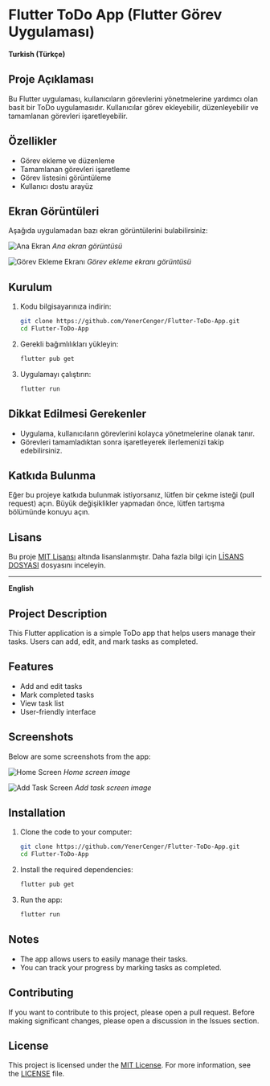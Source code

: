 # Flutter ToDo App (Flutter Görev Uygulaması)

**Turkish (Türkçe)**

## Proje Açıklaması

Bu Flutter uygulaması, kullanıcıların görevlerini yönetmelerine yardımcı olan basit bir ToDo uygulamasıdır. Kullanıcılar görev ekleyebilir, düzenleyebilir ve tamamlanan görevleri işaretleyebilir.

## Özellikler

- Görev ekleme ve düzenleme
- Tamamlanan görevleri işaretleme
- Görev listesini görüntüleme
- Kullanıcı dostu arayüz

## Ekran Görüntüleri

Aşağıda uygulamadan bazı ekran görüntülerini bulabilirsiniz:

![Ana Ekran](screenshots/home_screen.png)
*Ana ekran görüntüsü*

![Görev Ekleme Ekranı](screenshots/add_task_screen.png)
*Görev ekleme ekranı görüntüsü*

## Kurulum

1. Kodu bilgisayarınıza indirin:

    ```bash
    git clone https://github.com/YenerCenger/Flutter-ToDo-App.git
    cd Flutter-ToDo-App
    ```

2. Gerekli bağımlılıkları yükleyin:

    ```bash
    flutter pub get
    ```

3. Uygulamayı çalıştırın:

    ```bash
    flutter run
    ```

## Dikkat Edilmesi Gerekenler

- Uygulama, kullanıcıların görevlerini kolayca yönetmelerine olanak tanır.
- Görevleri tamamladıktan sonra işaretleyerek ilerlemenizi takip edebilirsiniz.

## Katkıda Bulunma

Eğer bu projeye katkıda bulunmak istiyorsanız, lütfen bir çekme isteği (pull request) açın. Büyük değişiklikler yapmadan önce, lütfen tartışma bölümünde konuyu açın.

## Lisans

Bu proje [MIT Lisansı](LICENSE) altında lisanslanmıştır. Daha fazla bilgi için [LİSANS DOSYASI](LICENSE) dosyasını inceleyin.

---

**English**

## Project Description

This Flutter application is a simple ToDo app that helps users manage their tasks. Users can add, edit, and mark tasks as completed.

## Features

- Add and edit tasks
- Mark completed tasks
- View task list
- User-friendly interface

## Screenshots

Below are some screenshots from the app:

![Home Screen](screenshots/home_screen.png)
*Home screen image*

![Add Task Screen](screenshots/add_task_screen.png)
*Add task screen image*

## Installation

1. Clone the code to your computer:

    ```bash
    git clone https://github.com/YenerCenger/Flutter-ToDo-App.git
    cd Flutter-ToDo-App
    ```

2. Install the required dependencies:

    ```bash
    flutter pub get
    ```

3. Run the app:

    ```bash
    flutter run
    ```

## Notes

- The app allows users to easily manage their tasks.
- You can track your progress by marking tasks as completed.

## Contributing

If you want to contribute to this project, please open a pull request. Before making significant changes, please open a discussion in the Issues section.

## License

This project is licensed under the [MIT License](LICENSE). For more information, see the [LICENSE](LICENSE) file.
